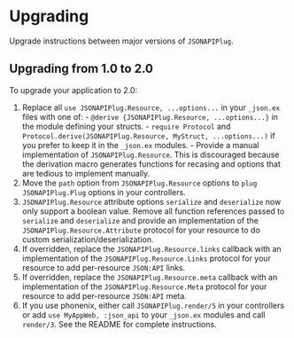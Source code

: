 # Upgrading

Upgrade instructions between major versions of `JSONAPIPlug`.

## Upgrading from 1.0 to 2.0

  To upgrade your application to 2.0:

  1. Replace all `use JSONAPIPlug.Resource, ...options...` in your `_json.ex` files with one of:
    - `@derive {JSONAPIPlug.Resource, ...options...}` in the module defining your structs.
    - `require Protocol` and `Protocol.derive(JSONAPIPlug.Resource, MyStruct, ...options...)`
      if you prefer to keep it in the `_json.ex` modules.
    - Provide a manual implementation of `JSONAPIPlug.Resource`. This is discouraged
      because the derivation macro generates functions for recasing and options that are tedious to
      implement manually.
  2. Move the `path` option from `JSONAPIPlug.Resource` options to `plug JSONAPIPlug.Plug` options in your controllers.
  3. `JSONAPIPlug.Resource` attribute options `serialize` and `deserialize` now only support a boolean value.
      Remove all function references passed to `serialize` and `deserialize` and provide an implementation
      of the `JSONAPIPlug.Resource.Attribute` protocol for your resource to do custom serialization/deserialization.
  4. If overridden, replace the `JSONAPIPlug.Resource.links` callback with an implementation of the
     `JSONAPIPlug.Resource.Links` protocol for your resource to add per-resource `JSON:API` links.
  5. If overridden, replace the `JSONAPIPlug.Resource.meta` callback with an implementation of the
    `JSONAPIPlug.Resource.Meta` protocol for your resource to add per-resource `JSON:API` meta.
  6. If you use phonenix, either call `JSONAPIPlug.render/5` in your controllers or add `use MyAppWeb, :json_api`
     to your `_json.ex` modules and call `render/3`. See the README for complete instructions.
